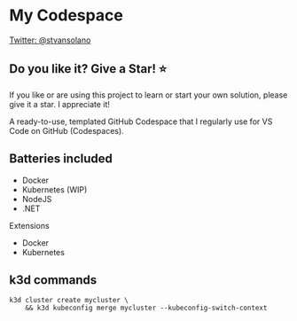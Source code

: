 # My Codespace

[Twitter: @stvansolano](https://twitter.com/stvansolano)

## Do you like it? Give a Star! :star:

If you like or are using this project to learn or start your own solution, please give it a star. I appreciate it!

A ready-to-use, templated GitHub Codespace that I regularly use for VS Code on GitHub (Codespaces).

## Batteries included

- Docker
- Kubernetes (WIP)
- NodeJS
- .NET

Extensions

- Docker
- Kubernetes

## k3d commands

```
k3d cluster create mycluster \
    && k3d kubeconfig merge mycluster --kubeconfig-switch-context
```